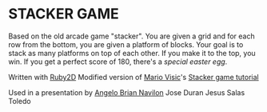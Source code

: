 # STACKER GAME 

Based on the old arcade game "stacker".
You are given a grid and for each row from the bottom, you are given a platform of blocks.
Your goal is to stack as many platforms on top of each other.
If you make it to the top, you win. If you get a perfect score of 180, there's a _*special easter egg*_.



Written with [Ruby2D](https://github.com/ruby2d/ruby2d)
Modified version of [Mario Visic](https://github.com/mariovisic)'s [Stacker game tutorial](https://www.youtube.com/watch?v=yMf-MByhG4U)

Used in a presentation by 
[Angelo Brian Navilon](https://github.com/4b-n4v)
Jose Duran
Jesus Salas Toledo 